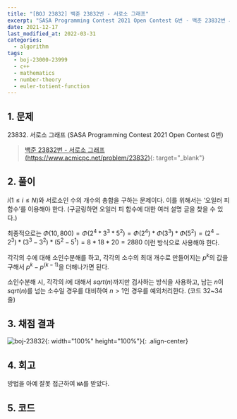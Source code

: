 ```yaml
---
title: "[BOJ 23832] 백준 23832번 - 서로소 그래프"
excerpt: "SASA Programming Contest 2021 Open Contest G번 - 백준 23832번 서로소 그래프 풀이"
date: 2021-12-17
last_modified_at: 2022-03-31
categories:
  - algorithm
tags:
  - boj-23000-23999
  - c++
  - mathematics
  - number-theory
  - euler-totient-function
---
```


## 1. 문제
$23832$. 서로소 그래프 (SASA Programming Contest 2021 Open Contest G번)

> [백준 23832번 - 서로소 그래프 (https://www.acmicpc.net/problem/23832)](https://www.acmicpc.net/problem/23832){: target="_blank"}

## 2. 풀이

$i(1\leq i\leq N)$와 서로소인 수의 개수의 총합을 구하는 문제이다. 이를 위해서는 ‘오일러 피 함수’를 이용해야 한다. (구글링하면 오일러 피 함수에 대한 여러 설명 글을 찾을 수 있다.)

최종적으로는 $Φ(10,800)=Φ(2^4*3^3*5^2)=Φ(2^4)*Φ(3^3)*Φ(5^2)=(2^4-2^3)*(3^3-3^2)*(5^2-5^1)=8*18*20=2880$ 이런 방식으로 사용해야 한다. 

각각의 수에 대해 소인수분해를 하고, 각각의 소수의 최대 개수로 만들어지는 $p^k$의 값을 구해서 $p^k-p^{(k-1)}$을 더해나가면 된다. 

소인수분해 시, 각각의 $i$에 대해서 $sqrt(n)$까지만 검사하는 방식을 사용하고, 남는 $n$이 $sqrt(n)$를 넘는 소수일 경우를 대비하여 $n>1$인 경우를 예외처리한다. (코드 32~34줄)

## 3. 채점 결과

![boj-23832](https://user-images.githubusercontent.com/30232837/160955481-c63a8fb1-f786-4fad-ad86-dc4d83921bc1.png "boj-23832"){: width="100%" height="100%"}{: .align-center}

## 4. 회고

방법을 아예 잘못 접근하여 `WA`를 받았다.

## 5. 코드

<script src="https://gist.github.com/BurningFalls/dcd4785cf81ca473d9a2acff0812d80a.js"></script>